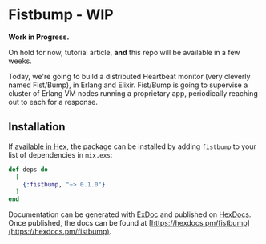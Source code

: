 # Fistbump  -  WIP

**Work in Progress.**

On hold for now, tutorial article, **and** this repo will be available in a few weeks.

Today, we're going to build a distributed Heartbeat monitor (very cleverly named Fist/Bump), in Erlang and Elixir.  Fist/Bump is going to supervise a cluster of Erlang VM nodes running a proprietary app, periodically reaching out to each for a response.



## Installation

If [available in Hex](https://hex.pm/docs/publish), the package can be installed
by adding `fistbump` to your list of dependencies in `mix.exs`:

```elixir
def deps do
  [
    {:fistbump, "~> 0.1.0"}
  ]
end
```

Documentation can be generated with [ExDoc](https://github.com/elixir-lang/ex_doc)
and published on [HexDocs](https://hexdocs.pm). Once published, the docs can
be found at [https://hexdocs.pm/fistbump](https://hexdocs.pm/fistbump).
